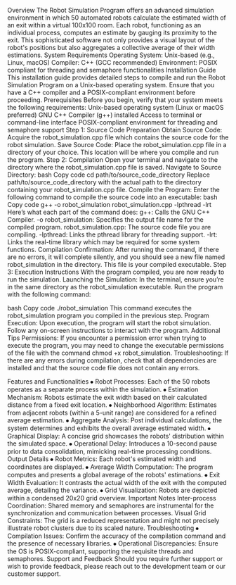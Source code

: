 Overview
The Robot Simulation Program offers an advanced simulation environment in which 50 automated robots calculate the estimated width of an exit within a virtual 100x100 room. Each robot, functioning as an individual process, computes an estimate by gauging its proximity to the exit. This sophisticated software not only provides a visual layout of the robot's positions but also aggregates a collective average of their width estimations.
System Requirements
Operating System: Unix-based (e.g., Linux, macOS)
Compiler: C++ (GCC recommended)
Environment: POSIX compliant for threading and semaphore functionalities
Installation Guide
This installation guide provides detailed steps to compile and run the Robot Simulation Program on a Unix-based operating system. Ensure that you have a C++ compiler and a POSIX-compliant environment before proceeding.
Prerequisites
Before you begin, verify that your system meets the following requirements:
Unix-based operating system (Linux or macOS preferred)
GNU C++ Compiler (g++) installed
Access to terminal or command-line interface
POSIX-compliant environment for threading and semaphore support
Step 1: Source Code Preparation
Obtain Source Code: Acquire the robot_simulation.cpp file which contains the source code for the robot simulation.
Save Source Code: Place the robot_simulation.cpp file in a directory of your choice. This location will be where you compile and run the program.
Step 2: Compilation
Open your terminal and navigate to the directory where the robot_simulation.cpp file is saved.
Navigate to Source Directory:
bash
Copy code
cd path/to/source_code_directory
Replace path/to/source_code_directory with the actual path to the directory containing your robot_simulation.cpp file.
Compile the Program:
Enter the following command to compile the source code into an executable:
bash
Copy code
g++ -o robot_simulation robot_simulation.cpp -lpthread -lrt
Here’s what each part of the command does:
g++: Calls the GNU C++ Compiler.
-o robot_simulation: Specifies the output file name for the compiled program.
robot_simulation.cpp: The source code file you are compiling.
-lpthread: Links the pthread library for threading support.
-lrt: Links the real-time library which may be required for some system functions.
Compilation Confirmation:
After running the command, if there are no errors, it will complete silently, and you should see a new file named robot_simulation in the directory. This file is your compiled executable.
Step 3: Execution Instructions
With the program compiled, you are now ready to run the simulation.
Launching the Simulation:
In the terminal, ensure you’re in the same directory as the robot_simulation executable. Run the program with the following command:

bash
Copy code
./robot_simulation
This command executes the robot_simulation program you compiled in the previous step.
Program Execution:
Upon execution, the program will start the robot simulation. Follow any on-screen instructions to interact with the program.
Additional Tips
Permissions: If you encounter a permission error when trying to execute the program, you may need to change the executable permissions of the file with the command chmod +x robot_simulation.
Troubleshooting: If there are any errors during compilation, check that all dependencies are installed and that the source code file does not contain any errors.

Features and Functionalities
⦁	Robot Processes: Each of the 50 robots operates as a separate process within the simulation.
⦁	Estimation Mechanism: Robots estimate the exit width based on their calculated distance from a fixed exit location.
⦁	Neighborhood Algorithm: Estimates from adjacent robots (within a 5-unit range) are considered for a refined average estimation.
⦁	Aggregate Analysis: Post individual calculations, the system determines and exhibits the overall average estimated width.
⦁	Graphical Display: A concise grid showcases the robots' distribution within the simulated space.
⦁	Operational Delay: Introduces a 10-second pause prior to data consolidation, mimicking real-time processing conditions.
Output Details
⦁	Robot Metrics: Each robot's estimated width and coordinates are displayed.
⦁	Average Width Computation: The program computes and presents a global average of the robots' estimations.
⦁	Exit Width Evaluation: It contrasts the actual width of the exit with the computed average, detailing the variance.
⦁	Grid Visualization: Robots are depicted within a condensed 20x20 grid overview.
Important Notes
Inter-process Coordination: Shared memory and semaphores are instrumental for the synchronization and communication between processes.
Visual Grid Constraints: The grid is a reduced representation and might not precisely illustrate robot clusters due to its scaled nature.
Troubleshooting
⦁	Compilation Issues: Confirm the accuracy of the compilation command and the presence of necessary libraries.
⦁	Operational Discrepancies: Ensure the OS is POSIX-compliant, supporting the requisite threads and semaphores.
Support and Feedback
Should you require further support or wish to provide feedback, please reach out to the development team or our customer support.
